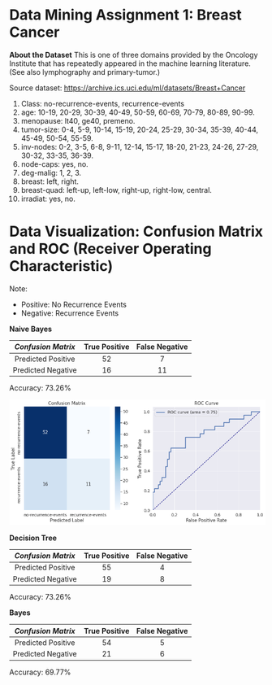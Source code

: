 # Data Mining Assignment 1: Breast Cancer

**About the Dataset**
This is one of three domains provided by the Oncology Institute that has repeatedly appeared in the machine learning literature. (See also lymphography and primary-tumor.)

Source dataset: https://archive.ics.uci.edu/ml/datasets/Breast+Cancer

1. Class: no-recurrence-events, recurrence-events
2. age: 10-19, 20-29, 30-39, 40-49, 50-59, 60-69, 70-79, 80-89, 90-99.
3. menopause: lt40, ge40, premeno.
4. tumor-size: 0-4, 5-9, 10-14, 15-19, 20-24, 25-29, 30-34, 35-39, 40-44, 45-49, 50-54, 55-59.
5. inv-nodes: 0-2, 3-5, 6-8, 9-11, 12-14, 15-17, 18-20, 21-23, 24-26, 27-29, 30-32, 33-35, 36-39.
6. node-caps: yes, no.
7. deg-malig: 1, 2, 3.
8. breast: left, right.
9. breast-quad: left-up, left-low, right-up, right-low, central.
10. irradiat: yes, no.

# Data Visualization: Confusion Matrix and ROC (Receiver Operating Characteristic)

Note: 
- Positive: No Recurrence Events
- Negative: Recurrence Events

**Naive Bayes**

| _Confusion Matrix_ | **True Positive** | **False Negative** |
|:------------------:|:-----------------:|:------------------:|
| Predicted Positive |         52        |          7         |
| Predicted Negative |         16        |         11         |

Accuracy: 73.26% 

<img src="ROC Curve Naive Bayes.png" alt="isolated"/>

**Decision Tree**

| _Confusion Matrix_ | **True Positive** | **False Negative** |
|:------------------:|:-----------------:|:------------------:|
| Predicted Positive |         55        |          4         |
| Predicted Negative |         19        |          8         |

Accuracy: 73.26% 

**Bayes**

| _Confusion Matrix_ | **True Positive** | **False Negative** |
|:------------------:|:-----------------:|:------------------:|
| Predicted Positive |         54        |          5         |
| Predicted Negative |         21        |          6         |

Accuracy: 69.77% 
